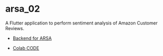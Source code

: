 # arsa_02

A Flutter application to perform sentiment analysis of Amazon Customer Reviews.

- [Backend for ARSA](https://github.com/paras2001-hub/ARSA)

- [Colab CODE](https://github.com/Vishesh-Mittal/ARSA)
